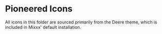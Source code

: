 # Pioneered Icons

All icons in this folder are sourced primarily from the Deere theme, which is included in Mixxx' default installation.
